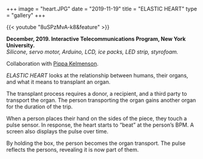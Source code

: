 +++
image = "heart.JPG"
date = "2019-11-19"
title = "ELASTIC HEART"
type = "gallery"
+++

{{< youtube "8uSPzMvA-k8&feature" >}}
<br>

__December, 2019. Interactive Telecommunications Program, New York University.__  
*Silicone, servo motor, Arduino, LCD, ice packs, LED strip, styrofoam.*

Collaboration with [Pippa Kelmenson](https://www.pippakelmenson.com/elastic-heart).


*ELASTIC HEART* looks at the relationship between humans, their organs, and what it means to transplant an organ.

The transplant process requires a donor, a recipient, and a third party to transport the organ. The person transporting the organ gains another organ for the duration of the trip.

When a person places their hand on the sides of the piece, they touch a pulse sensor. In response, the heart starts to “beat” at the person’s BPM. A screen also displays the pulse over time.

By holding the box, the person becomes the organ transport. The pulse reflects the persons, revealing it is now part of them.
